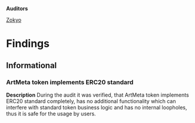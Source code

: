**Auditors**

[Zokyo](https://x.com/zokyo_io)

# Findings

## Informational

### ArtMeta token implements ERC20 standard
**Description**
During the audit it was verified, that ArtMeta token implements ERC20 standard completely, has no additional functionality which can interfere with standard token business logic and has no internal loopholes, thus it is safe for the usage by users.
